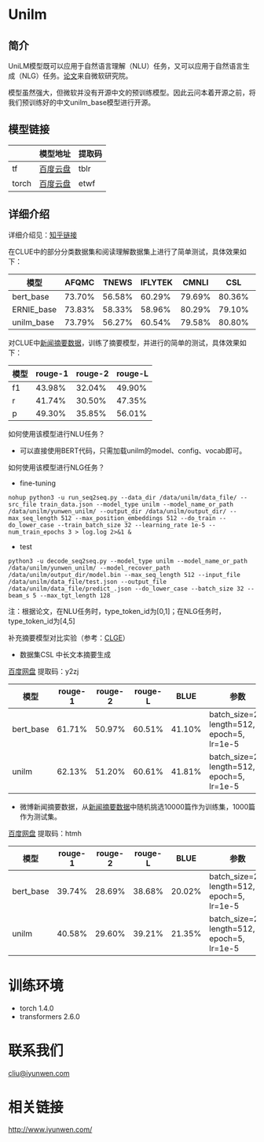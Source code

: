# Unilm
## 简介
UniLM模型既可以应用于自然语言理解（NLU）任务，又可以应用于自然语言生成（NLG）任务。[论文](https://arxiv.org/abs/1905.03197)来自微软研究院。

模型虽然强大，但微软并没有开源中文的预训练模型。因此云问本着开源之前，将我们预训练好的中文unilm_base模型进行开源。
## 模型链接
| | 模型地址  | 提取码 |
| ------------- | ------------- | ------------- |
| tf | [百度云盘](https://pan.baidu.com/s/1HgxIkBl5Yfwrzs1K1B6NFA)  | tblr |
| torch | [百度云盘](https://pan.baidu.com/s/1DHJGOFJ5cce5N5g4aBDiMQ) | etwf |
## 详细介绍
详细介绍见：[知乎链接](https://zhuanlan.zhihu.com/p/163483660)

在CLUE中的部分分类数据集和阅读理解数据集上进行了简单测试，具体效果如下：

| 模型  | AFQMC | TNEWS | IFLYTEK | CMNLI | CSL | CMRC2018 | AVG |
| ------------- | ------------- | ------------- | ------------- | ------------- | ------------- | ------------- | ------------- |
| bert_base | 73.70% | 56.58% | 60.29% | 79.69% | 80.36% | 71.60% | 70.37% |
| ERNIE_base | 73.83% | 58.33% | 58.96% | 80.29% | 79.10% | 74.70% | 70.87% |
| unilm_base | 73.79% | 56.27% | 60.54% | 79.58% | 80.80% | 73.30% | 70.71% |


对CLUE中[新闻摘要数据](https://www.cluebenchmarks.com/dataSet_search_modify.html?keywords=%E6%96%87%E6%9C%AC%E6%91%98%E8%A6%81)，训练了摘要模型，并进行的简单的测试，具体效果如下：

| 模型  | rouge-1 | rouge-2 | rouge-L |
| ------------- | ------------- | ------------- | ------------- |
| f1 | 43.98% | 32.04% | 49.90% |
| r | 41.74% | 30.50% | 47.35% |
| p | 49.30% | 35.85% | 56.01% |

如何使用该模型进行NLU任务？
* 可以直接使用BERT代码，只需加载unilm的model、config、vocab即可。

如何使用该模型进行NLG任务？
* fine-tuning
~~~
nohup python3 -u run_seq2seq.py --data_dir /data/unilm/data_file/ --src_file train_data.json --model_type unilm --model_name_or_path /data/unilm/yunwen_unilm/ --output_dir /data/unilm/output_dir/ --max_seq_length 512 --max_position_embeddings 512 --do_train --do_lower_case --train_batch_size 32 --learning_rate 1e-5 --num_train_epochs 3 > log.log 2>&1 &
~~~
* test
~~~
python3 -u decode_seq2seq.py --model_type unilm --model_name_or_path /data/unilm/yunwen_unilm/ --model_recover_path /data/unilm/output_dir/model.bin --max_seq_length 512 --input_file /data/unilm/data_file/test.json --output_file /data/unilm/data_file/predict_.json --do_lower_case --batch_size 32 --beam_s 5 --max_tgt_length 128
~~~

注：根据论文，在NLU任务时，type_token_id为[0,1]；在NLG任务时，type_token_id为[4,5]

补充摘要模型对比实验（参考：[CLGE](https://github.com/CLUEbenchmark/CLGE)）
* 数据集CSL 中长文本摘要生成

[百度网盘](https://pan.baidu.com/s/1-KfE5oXMJE8Ia2npNxj9fw) 提取码：y2zj

| 模型  | rouge-1 | rouge-2 | rouge-L | BLUE | 参数 |
| ------------- | ------------- | ------------- | ------------- |  ------------- |  ------------- |
| bert_base | 61.71% | 50.97% | 60.51% | 41.10% | batch_size=24, length=512, epoch=5, lr=1e-5 |
| unilm | 62.13% | 51.20% | 60.61% | 41.81% |  batch_size=24, length=512, epoch=5, lr=1e-5  |


* 微博新闻摘要数据，从[新闻摘要数据](https://www.cluebenchmarks.com/dataSet_search_modify.html?keywords=%E6%96%87%E6%9C%AC%E6%91%98%E8%A6%81)中随机挑选10000篇作为训练集，1000篇作为测试集。

[百度网盘](https://pan.baidu.com/s/1Vl6Qb7eOEc64oygsC_ec8Q) 提取码：htmh

| 模型  | rouge-1 | rouge-2 | rouge-L | BLUE | 参数 |
| ------------- | ------------- | ------------- | ------------- |  ------------- |  ------------- |
| bert_base | 39.74% | 28.69% | 38.68% | 20.02% | batch_size=24, length=512, epoch=5, lr=1e-5 |
| unilm | 40.58% | 29.60% | 39.21% | 21.35% |  batch_size=24, length=512, epoch=5, lr=1e-5  |

# 训练环境
* torch 1.4.0
* transformers 2.6.0

# 联系我们
cliu@iyunwen.com

# 相关链接
http://www.iyunwen.com/
